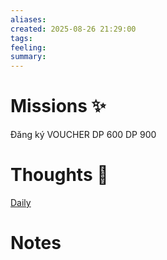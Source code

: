 ```yaml
---
aliases: 
created: 2025-08-26 21:29:00
tags: 
feeling: 
summary:
---
```



# Missions ✨

Đăng ký VOUCHER DP 600 DP 900
# Thoughts 💬

[Daily](../6.%20Vault/templater/Daily.md)
# Notes

